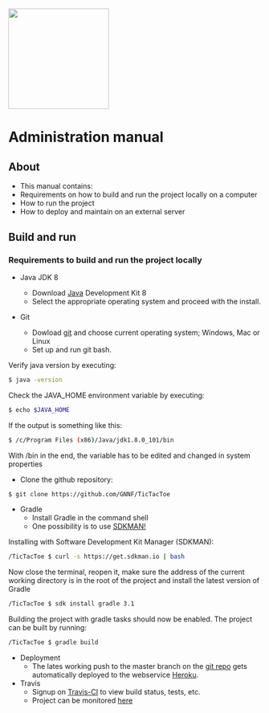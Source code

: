 # <img src="http://en.ru.is/media/hr/skjol/default_white.png" width="200" height="200" />

# Administration manual

## About
* This manual contains:
 * Requirements on how to build and run the project locally on a computer
 * How to run the project
 * How to deploy and maintain on an external server

## Build and run

### Requirements to build and run the project locally

* Java JDK 8
    * Download [Java](http://www.oracle.com/technetwork/java/javase/downloads/jdk8-downloads-2133151.html) Development Kit 8
    * Select the appropriate operating system and proceed with the install.

* Git
    * Dowload [git](https://git-scm.com/download/) and choose current operating system; Windows, Mac or Linux
    * Set up and run git bash.

Verify java version by executing:
```sh
$ java -version
```

Check the JAVA_HOME environment variable by executing:
```sh
$ echo $JAVA_HOME
```
If the output is something like this:
```sh
$ /c/Program Files (x86)/Java/jdk1.8.0_101/bin
```
With /bin in the end, the variable has to be edited and changed in system properties
* Clone the github repository:
```sh
$ git clone https://github.com/GNNF/TicTacToe
```

* Gradle
    * Install Gradle in the command shell
    * One possibility is to use [SDKMAN!](http://sdkman.io/)

Installing with Software Development Kit Manager (SDKMAN):
```sh
/TicTacToe $ curl -s https://get.sdkman.io | bash
```
Now close the terminal, reopen it, make sure the address of the current working directory is in the root of the project and install the latest version of Gradle
```sh
/TicTacToe $ sdk install gradle 3.1
```
Building the project with gradle tasks should now be enabled. The project can be built by running:
```sh
/TicTacToe $ gradle build
```
* Deployment
   * The lates working push to the master branch on the [git repo](http://github.com/GNNF/TicTacToe/) gets automatically deployed to the webservice [Heroku](https://www.heroku.com/).
* Travis
    * Signup on [Travis-CI](https://travis-ci.org/) to view build status, tests, etc.
    * Project can be monitored [here](https://travis-ci.org/GNNF/TicTacToe)
